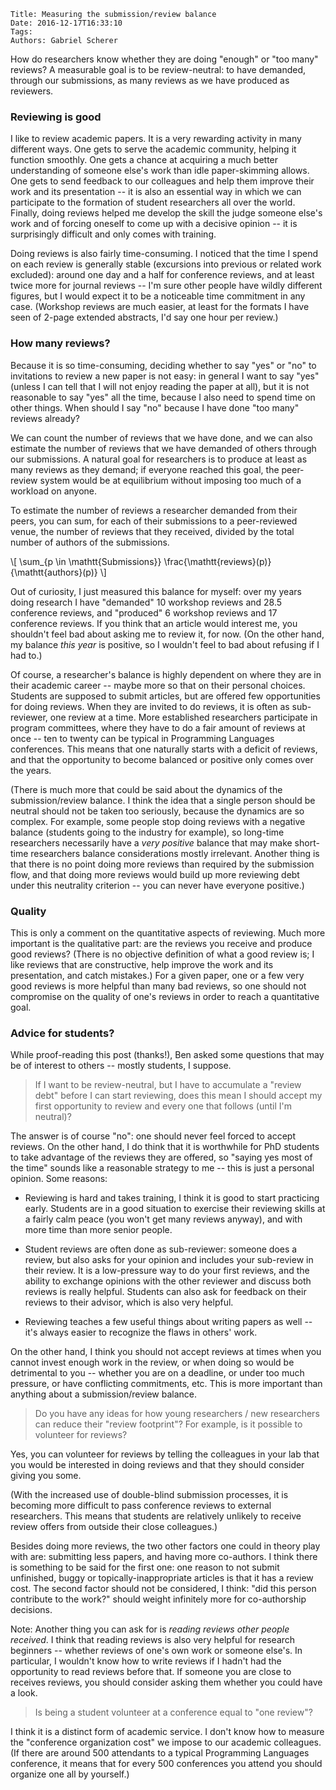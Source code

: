     Title: Measuring the submission/review balance
    Date: 2016-12-17T16:33:10
    Tags:
    Authors: Gabriel Scherer

How do researchers know whether they are doing "enough" or "too many"
reviews? A measurable goal is to be review-neutral: to have demanded,
through our submissions, as many reviews as we have produced as
reviewers.

<!-- more -->

### Reviewing is good

I like to review academic papers. It is a very rewarding activity in
many different ways. One gets to serve the academic community, helping
it function smoothly. One gets a chance at acquiring a much better
understanding of someone else's work than idle paper-skimming
allows. One gets to send feedback to our colleagues and help them
improve their work and its presentation -- it is also an essential way
in which we can participate to the formation of student researchers
all over the world. Finally, doing reviews helped me develop the skill
the judge someone else's work and of forcing oneself to come up with
a decisive opinion -- it is surprisingly difficult and only comes with
training.

Doing reviews is also fairly time-consuming. I noticed that the time
I spend on each review is generally stable (excursions into previous
or related work excluded): around one day and a half for conference
reviews, and at least twice more for journal reviews -- I'm sure other
people have wildly different figures, but I would expect it to be
a noticeable time commitment in any case. (Workshop reviews are much
easier, at least for the formats I have seen of 2-page extended
abstracts, I'd say one hour per review.)

### How many reviews?

Because it is so time-consuming, deciding whether to say "yes" or "no"
to invitations to review a new paper is not easy: in general I want to
say "yes" (unless I can tell that I will not enjoy reading the paper
at all), but it is not reasonable to say "yes" all the time, because
I also need to spend time on other things. When should I say "no"
because I have done "too many" reviews already?

We can count the number of reviews that we have done, and we can also
estimate the number of reviews that we have demanded of others through
our submissions. A natural goal for researchers is to produce at least
as many reviews as they demand; if everyone reached this goal, the
peer-review system would be at equilibrium without imposing too much
of a workload on anyone.

To estimate the number of reviews a researcher demanded from their
peers, you can sum, for each of their submissions to a peer-reviewed
venue, the number of reviews that they received, divided by the total
number of authors of the submissions.

\\[ \sum_{p \in \mathtt{Submissions}} \frac{\mathtt{reviews}(p)}{\mathtt{authors}(p)} \\]

Out of curiosity, I just measured this balance for myself: over my
years doing research I have "demanded" 10 workshop reviews and 28.5
conference reviews, and "produced" 6 workshop reviews and 17
conference reviews. If you think that an article would interest me,
you shouldn't feel bad about asking me to review it, for now. (On the
other hand, my balance *this year* is positive, so I wouldn't feel to
bad about refusing if I had to.)

Of course, a researcher's balance is highly dependent on where they
are in their academic career -- maybe more so that on their personal
choices. Students are supposed to submit articles, but are offered few
opportunities for doing reviews. When they are invited to do reviews,
it is often as sub-reviewer, one review at a time. More established
researchers participate in program committees, where they have to do
a fair amount of reviews at once -- ten to twenty can be typical in
Programming Languages conferences. This means that one naturally
starts with a deficit of reviews, and that the opportunity to become
balanced or positive only comes over the years.

(There is much more that could be said about the dynamics of the
submission/review balance. I think the idea that a single person
should be neutral should not be taken too seriously, because the
dynamics are so complex. For example, some people stop doing reviews
with a negative balance (students going to the industry for example),
so long-time researchers necessarily have a *very positive* balance
that may make short-time researchers balance considerations mostly
irrelevant. Another thing is that there is no point doing more reviews
than required by the submission flow, and that doing more reviews
would build up more reviewing debt under this neutrality criterion --
you can never have everyone positive.)

### Quality

This is only a comment on the quantitative aspects of reviewing. Much
more important is the qualitative part: are the reviews you receive
and produce good reviews? (There is no objective definition of what
a good review is; I like reviews that are constructive, help improve
the work and its presentation, and catch mistakes.) For a given paper,
one or a few very good reviews is more helpful than many bad reviews,
so one should not compromise on the quality of one's reviews in order
to reach a quantitative goal.


### Advice for students?

While proof-reading this post (thanks!), Ben asked some questions that
may be of interest to others -- mostly students, I suppose.

> If I want to be review-neutral, but I have to accumulate a "review
> debt" before I can start reviewing, does this mean I should accept
> my first opportunity to review and every one that follows
> (until I'm neutral)?

The answer is of course "no": one should never feel forced to accept
reviews. On the other hand, I do think that it is worthwhile for PhD
students to take advantage of the reviews they are offered, so "saying
yes most of the time" sounds like a reasonable strategy to me -- this
is just a personal opinion. Some reasons:

- Reviewing is hard and takes training, I think it is good to start
  practicing early. Students are in a good situation to exercise their
  reviewing skills at a fairly calm peace (you won't get many
  reviews anyway), and with more time than more senior people.

- Student reviews are often done as sub-reviewer: someone does
  a review, but also asks for your opinion and includes your
  sub-review in their review. It is a low-pressure way to do your
  first reviews, and the ability to exchange opinions with the other
  reviewer and discuss both reviews is really helpful. Students can
  also ask for feedback on their reviews to their advisor, which is
  also very helpful.

- Reviewing teaches a few useful things about writing papers as
  well -- it's always easier to recognize the flaws in others' work.

On the other hand, I think you should not accept reviews at times when
you cannot invest enough work in the review, or when doing so would be
detrimental to you -- whether you are on a deadline, or under too much
pressure, or have conflicting commitments, etc. This is more important
than anything about a submission/review balance.

> Do you have any ideas for how young researchers / new researchers
> can reduce their "review footprint"? For example, is it possible to
> volunteer for reviews?

Yes, you can volunteer for reviews by telling the colleagues in your
lab that you would be interested in doing reviews and that they should
consider giving you some.

(With the increased use of double-blind submission processes, it is
becoming more difficult to pass conference reviews to external
researchers. This means that students are relatively unlikely to
receive review offers from outside their close colleagues.)

Besides doing more reviews, the two other factors one could in theory
play with are: submitting less papers, and having more
co-authors. I think there is something to be said for the first one:
one reason to not submit unfinished, buggy or topically-inappropriate
articles is that it has a review cost. The second factor should not be
considered, I think: "did this person contribute to the work?" should
weight infinitely more for co-authorship decisions.

Note: Another thing you can ask for is *reading reviews other people
received*. I think that reading reviews is also very helpful for
research beginners -- whether reviews of one's own work or someone
else's. In particular, I wouldn't know how to write reviews if
I hadn't had the opportunity to read reviews before that. If someone
you are close to receives reviews, you should consider asking them
whether you could have a look.

> Is being a student volunteer at a conference equal to "one review"?

I think it is a distinct form of academic service. I don't know how to
measure the "conference organization cost" we impose to our academic
colleagues. (If there are around 500 attendants to a typical
Programming Languages conference, it means that for every 500
conferences you attend you should organize one all by yourself.)
